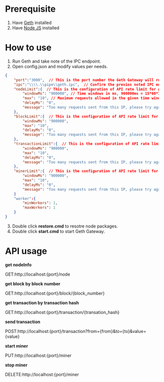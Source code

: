 # Prerequisite #
1. Have [Geth](https://github.com/ethereum/go-ethereum) installed
2. Have [Node JS](https://nodejs.org/en/) installed

# How to use #
1. Run Geth and take note of the IPC endpoint.
2. Open config.json and modify values per needs.
```json
{
	"port":"3000",  // This is the port number the Geth Gateway will run.
	"ipc":"\\\\.\\pipe\\geth.ipc",  // Confirm the previos noted IPC endpoint value here.
	"nodeLimit":{  // This is the configuration of API rate limit for get nodeInfo.
		"windowMs": "900000", // Time windows in ms, 900000ms = 15*60*1000ms = 15 minutes.
		"max": "10", // Maximum requests allowed in the given time window.
		"delayMs": "0",
		"message": "Too many requests sent from this IP, please try again after 15 minutes" // Message to send when maximum requests reached.
	},
	"blockLimit":{  // This is the configuration of API rate limit for get block.
		"windowMs": "900000",
		"max": "10",
		"delayMs": "0",
		"message": "Too many requests sent from this IP, please try again after 15 minutes"
	},
	"transactionLimit":{  // This is the configuration of API rate limit for get transaction or send transaction.
		"windowMs": "900000",
		"max": "10",
		"delayMs": "0",
		"message": "Too many requests sent from this IP, please try again after 15 minutes"
	},
	"minerLimit":{  // This is the configuration of API rate limit for start miner or stop miner.
		"windowMs": "900000",
		"max": "10",
		"delayMs": "0",
		"message": "Too many requests sent from this IP, please try again after 15 minutes"
	}
	"worker":{
		"minWorkers": 1,
		"maxWorkers": 1
	}
}
```
3. Double click **restore.cmd** to resotre node packages.
4. Double click **start.cmd** to start Geth Gateway.

# API usage #

**get nodeInfo**

GET:http://localhost:{port}/node

**get block by block number**

GET:http://localhost:{port}/block/{block_number}

**get transaction by transaction hash**

GET:http://localhost:{port}/transaction/{transation_hash}

**send transaction**

POST:http://localhost:{port}/transaction?from={from}&to={to}&value={value}

**start miner**

PUT:http://localhost:{port}/miner

**stop miner**

DELETE:http://localhost:{port}/miner
